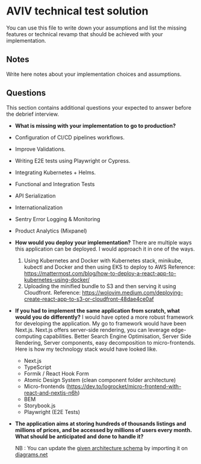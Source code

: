 # AVIV technical test solution

You can use this file to write down your assumptions and list the missing features or technical revamp that should
be achieved with your implementation.

## Notes

Write here notes about your implementation choices and assumptions.

## Questions

This section contains additional questions your expected to answer before the debrief interview.

- **What is missing with your implementation to go to production?**
- Configuration of CI/CD pipelines workflows.
- Improve Validations.
- Writing E2E tests using Playwright or Cypress.
- Integrating Kubernetes + Helms.
- Functional and Integration Tests
- API Serialization
- Internationalization
- Sentry Error Logging & Monitoring
- Product Analytics (Mixpanel)

- **How would you deploy your implementation?**
There are multiple ways this application can be deployed. I would approach it in one of the ways.
  1. Using Kubernetes and Docker with Kubernetes stack, minikube, kubectl and Docker and then using EKS to deploy to AWS 
    Reference: https://mattermost.com/blog/how-to-deploy-a-react-app-to-kubernetes-using-docker/
  2. Uploading the minified bundle to S3 and then serving it using Cloudfront.
    Reference: https://wolovim.medium.com/deploying-create-react-app-to-s3-or-cloudfront-48dae4ce0af


- **If you had to implement the same application from scratch, what would you do differently?**
  I would have opted a more robust framework for developing the application. My go to framework would have been Next.js. Next.js offers server-side rendering, you can leverage edge-computing capabilities. 
  Better Search Engine Optimisation, Server Side Rendering, Server components, easy decomposition to micro-frontends. Here is how my technology stack would have looked like.
    - Next.js
    - TypeScript
    - Formik / React Hook Form
    - Atomic Design System (clean component folder architecture)
    - Micro-frontends (https://dev.to/logrocket/micro-frontend-with-react-and-nextjs-n6h)
    - BEM
    - Storybook.js
    - Playwright (E2E Tests)

- **The application aims at storing hundreds of thousands listings and millions of prices, and be accessed by millions
  of users every month. What should be anticipated and done to handle it?**

  NB : You can update the [given architecture schema](./schemas/Aviv_Technical_Test_Architecture.drawio) by importing it
  on [diagrams.net](https://app.diagrams.net/) 
